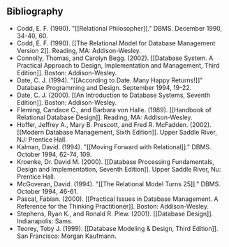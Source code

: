 ## Bibliography

- Codd, E. F. (1990). "[[Relational Philosopher]]." DBMS. December 1990, 34-40, 60.
- Codd, E. F. (1990). [[The Relational Model for Database Management Version 2]]. Reading, MA: Addison-Wesley.
- Connolly, Thomas, and Carolyn Begg. (2002). [[Database System. A Practical Approach to Design, Implementation and Management, Third Edition]]. Boston: Addison-Wesley.
- Date, C. J. (1994). "[[According to Date. Many Happy Returns!]]" Database Programming and Design. September 1994, 19-22.
- Date, C. J. (2000). [[An Introduction to Database Systems, Seventh Edition]]. Boston: Addison-Wesley.
- Fleming, Candace C., and Barbara von Halle. (1989). [[Handbook of Relational Database Design]]. Reading, MA: Addison-Wesley.
- Hoffer, Jeffrey A., Mary B. Prescott, and Fred R. McFadden. (2002). [[Modern Database Management, Sixth Edition]]. Upper Saddle River, NJ: Prentice Hall.
- Kalman, David. (1994). "[[Moving Forward with Relational]]." DBMS. October 1994, 62-74, 109.
- Kroenke, Dr. David M. (2000). [[Database Processing Fundamentals, Design and Implementation, Seventh Edition]]. Upper Saddle River, Nu: Prentice Hall.
- McGoveran, David. (1994). "[[The Relational Model Turns 25]]." DBMS. October 1994, 46-61.
- Pascal, Fabian. (2000). [[Practical Issues in Database Management. A Reference for the Thinking Practitioner]]. Boston: Addison-Wesley.
- Stephens, Ryan K., and Ronald R. Plew. (2001). [[Database Design]]. Indianapolis: Sams.
- Teorey, Toby J. (1999). [[Database Modeling & Design, Third Edition]]. San Francisco: Morgan Kaufmann.